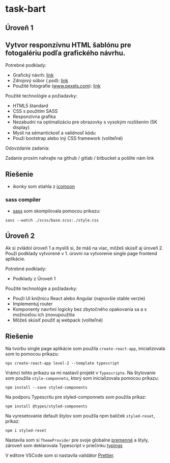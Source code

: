 # task-bart

## Úroveň 1

## Vytvor responzívnu HTML šablónu pre fotogalériu podľa grafického návrhu.

Potrebné podklady:

- Grafický návrh: [link](./Task/description.pdf)
- Zdrojový súbor (.psd): [link](./Task/gallery.psd)
- Použité fotografie (www.pexels.com): [link](./images)

Použité technológie a požiadavky:

- HTML5 štandard
- CSS s použitím SASS
- Responzívna grafika
- Nezabudni na optimalizáciu pre obrazovky s vysokým rozlíšením (5K display)
- Mysli na sémantickosť a validnosť kódu
- Použi bootstrap alebo iný CSS framework (voliteľné)

Odovzdanie zadania:

Zadanie prosím nahrajte na github / gitlab / bitbucket a pošlite nám link

## Riešenie

- ikonky som stiahla z [icomoon](https://icomoon.io/app/#/select)

### sass compiler

- [sass](https://sass-lang.com/install) som skompilovala pomocou prikazu:

```
sass --watch ./scss/base.scss:./style.css
```

## Úroveň 2

Ak si zvládol úroveň 1 a myslíš si, že máš na viac, môžeš skúsiť aj úroveň 2. Použi podklady vytvorené v 1. úrovni na vytvorenie single page frontend aplikácie.

Potrebné podklady:

- Podklady z Úroveň 1

Použité technológie a požiadavky:

- Použi UI knižnicu React alebo Angular (najnovšie stable verzie)
- Implementuj router
- Komponenty navrhni logicky bez zbytočného opakovania sa a s možnosťou ich znovupoužitia
- Môžeš skúsiť použiť aj webpack (voliteľné)

## Riešenie

Na tvorbu single page aplikácie som použila `create-react-app`, inicializovala som to pomocou príkazu:

```
npx create-react-app level-2 --template typescript
```

Vrámci tohto príkazu sa mi nastavil projekt v `Typescripte`.
Na štylovanie som použila `style-componnets`, ktorý som inicializovala pomocou príkazu:

```
npm install --save styled-components
```

Na podporu Typescritu pre styled-componnets som použila príkaz:

```
npm install @types/styled-components
```

Na vyresetovanie default štylov som použila npm balíček `styled-reset`, príkaz:

```
npm i styled-reset
```

Nastavila som si `ThemeProvider` pre svoje globalne [premenné](./level-2/src/styles/index.tsx) a štyly, zároveň som deklarovala Typescript v priečinku [typings](./level-2/src/typings/styled-components.d.ts)

V editore VSCode som si nastavila validátor [Prettier](https://marketplace.visualstudio.com/items?itemName=esbenp.prettier-vscode).
